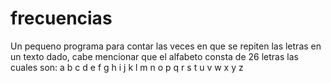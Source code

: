frecuencias
===========

Un pequeno programa para contar 
las veces en que se repiten las letras
en un texto dado, cabe mencionar que el alfabeto
consta de 26 letras las cuales son:
a b c d e f g h i j k l m n o p q r s t u v w x y z


